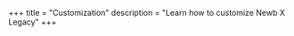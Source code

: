 +++
title = "Customization"
description = "Learn how to customize Newb X Legacy"
+++
<!--
<div style="text-align: center;">

[Android](#android) | [Windows](#windows)

</div>

> Customizing Newb X Legacy is not as simple as just editing a text file. You can ask for help on our [Discord server](https://discord.gg/newb-community-844591537430069279) if you face issues following this guide.

# Android
---

Requires around 200Mb data to download necessary apps and files.

Install **[Termux](https://f-droid.org/repo/com.termux_118.apk)** for building shader.  
Install **[NMM File Manager](https://play.google.com/store/apps/details?id=in.mfile)** for editing (You can also use Acode instead).

### Getting source code

Open Termux. Then copy-paste and run the following commands:

```
pkg install openjdk-17 git zip
```
It will ask for confirmation, type `y` to confirm.

Now clone the source code:
```
git clone https://github.com/devendrn/newb-x-mcbe
```

Go inside directory and run setup:
```
cd newb-x-mcbe
./setup.sh
```

### Accessing Termux storage

Launch NMM File Manager and open sidebar.

Click `+` icon and choose External Storage.

Select Termux app in sidebar and accept permission.

You can now see a new storage entry in sidebar from which you can access Termux files.

### Building shader

> **Tip**: Double tap `↹` to autcomplete commands in Termux.


In Termux, go inside newb-x-mcbe folder:
```
cd newb-x-mcbe
```

Now build all materials (takes more time) by running:
```
./build.sh
```

To build only some materials, run:
```
./build.sh -m RenderChunk Sky
```
The output will be in `build/android` folder.

Available parameters for the build.sh:

| Option | Parameter description |
| :-: | :- |
| -p | Target platforms (Android, iOS) |
| -m | Materials to compile (if unspecified, builds all material files) |
| -t | Number of threads to use for compilation (default is CPU core count) |

### Editing config

Open NMM, go inside Termux home and navigate to `newb-x-mcbe/include/newb/config.h`.

Open the file and make your changes. After making a change, build the shader and test it to make sure it works.


# Windows
---

Install [Git](https://git-scm.com/download/win).

### Getting the source code

Download [newb-x-mcbe-source.zip](https://github.com/devendrn/newb-x-mcbe/archive/refs/heads/main.zip) and then extract contents into a folder.

Go inside the extracted folder and open command prompt there.

Run `.\setup.bat`. This will download MBT, shaderc, and material data required to build shader.

### Building shader

Go inside newb-x-mcbe folder and open command prompt.

To build all shader files, do:

```
.\build.bat
```

When editing config, you generally want to save build time by only building shader files you need:

```
.\build.bat -m RenderChunk Sky
```

This will only build terrain and sky materials. The output will be in `build\Windows` folder.

Available parameters for the build.bat:

| Option | Parameter description |
| :-: | :- |
| -p | Target platforms (Windows, Android, iOS, Merged) |
| -m | Materials to compile (if unspecified, builds all material files) |
| -t | Number of threads to use for compilation (default is CPU core count) |

### Editing config

To edit config, open `include/newb/config.h` and make your changes.

After making a change, build the shader and test it to make sure it works.
-->
